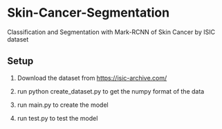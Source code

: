 # Skin-Cancer-Segmentation
Classification and Segmentation with Mark-RCNN of Skin Cancer by ISIC dataset 

## Setup

1) Download the dataset from https://isic-archive.com/

2) run python create_dataset.py to get the numpy format of the data

3) run main.py to create the model

4) run test.py to test the model
